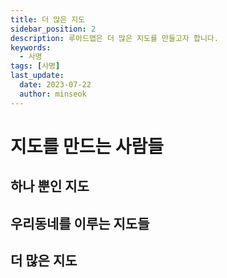 ```yaml
---
title: 더 많은 지도
sidebar_position: 2
description: 루아드맵은 더 많은 지도를 만들고자 합니다.
keywords:
  - 사명
tags: [사명]
last_update:
  date: 2023-07-22
  author: minseok
---
```


# 지도를 만드는 사람들

## 하나 뿐인 지도

## 우리동네를 이루는 지도들

## 더 많은 지도

